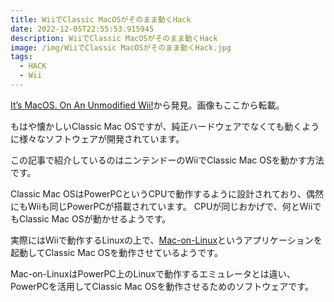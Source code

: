 ```yaml
---
title: WiiでClassic MacOSがそのまま動くHack
date: 2022-12-05T22:55:53.915945
description: WiiでClassic MacOSがそのまま動くHack
image: /img/WiiでClassic MacOSがそのまま動くHack.jpg
tags:
  - HACK
  - Wii
---
```

[It’s MacOS. On An Unmodified Wii!](https://hackaday.com/2022/11/24/its-macos-on-an-unmodified-wii/)から発見。画像もここから転載。

もはや懐かしいClassic Mac OSですが、純正ハードウェアでなくても動くように様々なソフトウェアが開発されています。

この記事で紹介しているのはニンテンドーのWiiでClassic Mac OSを動かす方法です。

Classic Mac OSはPowerPCというCPUで動作するように設計されており、偶然にもWiiも同じPowerPCが搭載されています。
CPUが同じおかげで、何とWiiでもClassic Mac OSが動かせるようです。

実際にはWiiで動作するLinuxの上で、[Mac-on-Linux](https://www.maconlinux.net/)というアプリケーションを起動してClassic Mac OSを動作させているようです。

Mac-on-LinuxはPowerPC上のLinuxで動作するエミュレータとは違い、PowerPCを活用してClassic Mac OSを動作させるためのソフトウェアです。



